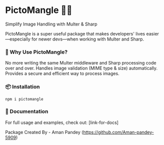 # PictoMangle 🎨🔧
Simplify Image Handling with Multer & Sharp

PictoMangle is a super useful package that makes developers' lives easier—especially for newer devs—when working with Multer and Sharp.

### 🚀 Why Use PictoMangle?
No more writing the same Multer middleware and Sharp processing code over and over.
Handles image validation (MIME type & size) automatically.
Provides a secure and efficient way to process images.

### 📦 Installation
`npm i pictomangle`

### 📘 Documentation
For full usage and examples, check out:
[link-for-docs]


Package Created By - Aman Pandey (https://github.com/Aman-pandey-5909)